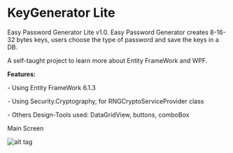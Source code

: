 # KeyGenerator Lite
Easy Password Generator Lite v1.0. 
Easy Password Generator creates 8-16-32 bytes keys, users choose the type of password and save the keys in a DB.
<p>A self-taught project to learn more about Entity FrameWork and WPF. 

**Features:**
<p>- Using Entity FrameWork 6.1.3
<p>- Using Security.Cryptography, for RNGCryptoServiceProvider class
<p>- Others Design-Tools used: DataGridView, buttons, comboBox


Main Screen

![alt tag](https://raw.github.com/rnieva/Keygenerator-lite/master/captureMainScreen.png)
